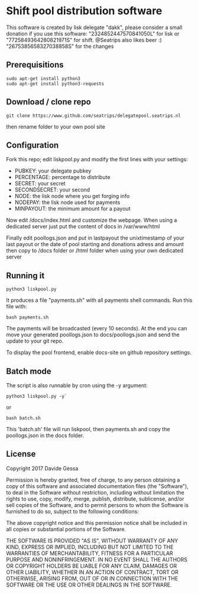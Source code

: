 # Shift pool distribution software
This software is created by lisk delegate "dakk", please consider a small donation if you
use this software: "2324852447570841050L" for lisk or "7725849364280821971S" for shift.
@Seatrips also likes beer :) "2675385658327038858S" for the changes

## Prerequisitions
```
sudo apt-get install python3
sudo apt-get install python3-requests
```
## Download / clone repo
```
git clone https://www.github.com/seatrips/delegatepool.seatrips.nl
```
then rename folder to your own pool site

## Configuration
Fork this repo; edit liskpool.py and modify the first lines with your settings:

- PUBKEY: your delegate pubkey
- PERCENTAGE: percentage to distribute
- SECRET: your secret
- SECONDSECRET: your second
- NODE: the lisk node where you get forging info
- NODEPAY: the lisk node used for payments
- MINPAYOUT: the minimum amount for a payout

Now edit /docs/index.html and customize the webpage.
When using a dedicated server just put the content of docs in /var/www/html

Finally edit poollogs.json and put in lastpayout the unixtimestamp of your last payout or the
date of pool starting and donations adress and amount then copy to /docs folder or /html folder when using your own dedicated server


## Running it

`python3 liskpool.py`

It produces a file "payments.sh" with all payments shell commands. Run this file with:

`bash payments.sh`

The payments will be broadcasted (every 10 seconds). At the end you can move your generated
poollogs.json to docs/poollogs.json and send the update to your git repo.

To display the pool frontend, enable docs-site on github repository settings.


## Batch mode

The script is also runnable by cron using the -y argument:

```
python3 liskpool.py -y`
```
or
```
bash batch.sh
```

This 'batch.sh' file will run liskpool, then payments.sh and copy the poollogs.json
in the docs folder.


## License
Copyright 2017 Davide Gessa

Permission is hereby granted, free of charge, to any person obtaining a copy of this software and associated documentation files (the "Software"), to deal in the Software without restriction, including without limitation the rights to use, copy, modify, merge, publish, distribute, sublicense, and/or sell copies of the Software, and to permit persons to whom the Software is furnished to do so, subject to the following conditions:

The above copyright notice and this permission notice shall be included in all copies or substantial portions of the Software.

THE SOFTWARE IS PROVIDED "AS IS", WITHOUT WARRANTY OF ANY KIND, EXPRESS OR IMPLIED, INCLUDING BUT NOT LIMITED TO THE WARRANTIES OF MERCHANTABILITY, FITNESS FOR A PARTICULAR PURPOSE AND NONINFRINGEMENT. IN NO EVENT SHALL THE AUTHORS OR COPYRIGHT HOLDERS BE LIABLE FOR ANY CLAIM, DAMAGES OR OTHER LIABILITY, WHETHER IN AN ACTION OF CONTRACT, TORT OR OTHERWISE, ARISING FROM, OUT OF OR IN CONNECTION WITH THE SOFTWARE OR THE USE OR OTHER DEALINGS IN THE SOFTWARE.


